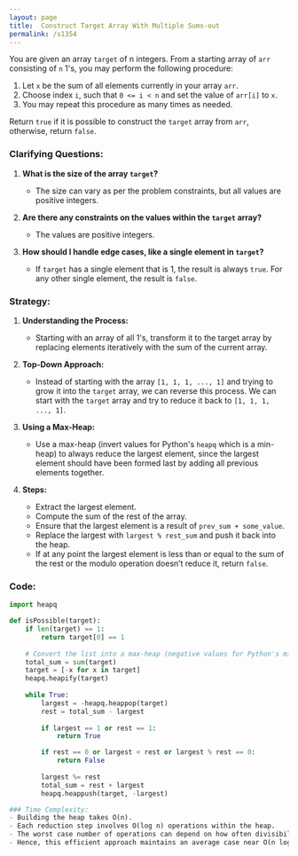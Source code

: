 ```yaml
---
layout: page
title:  Construct Target Array With Multiple Sums-out
permalink: /s1354
---
```


You are given an array `target` of n integers. From a starting array of `arr` consisting of `n` 1's, you may perform the following procedure:

1. Let `x` be the sum of all elements currently in your array `arr`.
2. Choose index `i`, such that `0 <= i < n` and set the value of `arr[i]` to `x`.
3. You may repeat this procedure as many times as needed.

Return `true` if it is possible to construct the `target` array from `arr`, otherwise, return `false`.

### Clarifying Questions:

1. **What is the size of the array `target`?**
   - The size can vary as per the problem constraints, but all values are positive integers.

2. **Are there any constraints on the values within the `target` array?**
   - The values are positive integers.

3. **How should I handle edge cases, like a single element in `target`?**
   - If `target` has a single element that is 1, the result is always `true`. For any other single element, the result is `false`.

### Strategy:

1. **Understanding the Process:**
   - Starting with an array of all 1's, transform it to the target array by replacing elements iteratively with the sum of the current array.

2. **Top-Down Approach:**
   - Instead of starting with the array `[1, 1, 1, ..., 1]` and trying to grow it into the `target` array, we can reverse this process. We can start with the `target` array and try to reduce it back to `[1, 1, 1, ..., 1]`.

3. **Using a Max-Heap:**
   - Use a max-heap (invert values for Python's `heapq` which is a min-heap) to always reduce the largest element, since the largest element should have been formed last by adding all previous elements together.

4. **Steps:**
   - Extract the largest element.
   - Compute the sum of the rest of the array.
   - Ensure that the largest element is a result of `prev_sum + some_value`.
   - Replace the largest with `largest % rest_sum` and push it back into the heap.
   - If at any point the largest element is less than or equal to the sum of the rest or the modulo operation doesn’t reduce it, return `false`.

### Code:

```python
import heapq

def isPossible(target):
    if len(target) == 1:
        return target[0] == 1
    
    # Convert the list into a max-heap (negative values for Python's min-heap)
    total_sum = sum(target)
    target = [-x for x in target]
    heapq.heapify(target)
    
    while True:
        largest = -heapq.heappop(target)
        rest = total_sum - largest
        
        if largest == 1 or rest == 1:
            return True

        if rest == 0 or largest < rest or largest % rest == 0:
            return False
        
        largest %= rest
        total_sum = rest + largest
        heapq.heappush(target, -largest)

### Time Complexity:
- Building the heap takes O(n).
- Each reduction step involves O(log n) operations within the heap.
- The worst case number of operations can depend on how often divisibility conditions and reductions are applied.
- Hence, this efficient approach maintains an average case near O(n log m), where `m` is the value of the largest element.